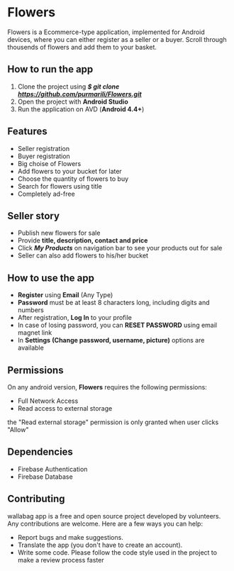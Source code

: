 # Flowers
Flowers is a Ecommerce-type application, implemented for Android devices, where you can
either register as a seller or a buyer. Scroll through thousends of flowers and add them
to your basket.

## How to run the app
1. Clone the project using ***$ git clone https://github.com/purmarili/Flowers.git***
2. Open the project with **Android Studio**
3. Run the application on AVD (**Android 4.4+**)

## Features
- Seller registration
- Buyer registration
- Big choise of Flowers
- Add flowers to your bucket for later
- Choose the quantity of flowers to buy
- Search for flowers using title
- Completely ad-free

## Seller story
- Publish new flowers for sale
- Provide **title, description, contact and price**
- Click ***My Products*** on navigation bar to see your products out for sale
- Seller can also add flowers to his/her bucket

## How to use the app
- **Register** using **Email** (Any Type)
- **Password** must be at least 8 characters long, including digits and numbers
- After registration, **Log In** to your profile
- In case of losing password, you can **RESET PASSWORD** using email magnet link
- In **Settings** **(Change password, username, picture)** options are available

## Permissions
On any android version, **Flowers** requires the following permissions:
- Full Network Access
- Read access to external storage

the "Read external storage" permission is only granted when user clicks "Allow"

## Dependencies
- Firebase Authentication
- Firebase Database

## Contributing
wallabag app is a free and open source project developed by volunteers. 
Any contributions are welcome. Here are a few ways you can help:
- Report bugs and make suggestions.
- Translate the app (you don't have to create an account).
- Write some code. Please follow the code style used in the project to make a review process faster
